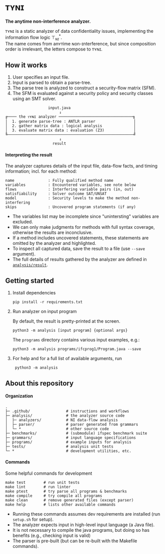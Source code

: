# ᴛʏɴɪ

__The anytime non-interference analyzer.__

ᴛʏɴɪ is a static analyzer of data confidentiality issues, implementing the information flow logic $\top^{\ast}_{ɴɪ}$.  
The name comes from anʏᴛime ɴon-ɪnterference, but since composition order is irrelevant, the letters compose to ᴛʏɴɪ. 

## How it works

1. User specifies an input file.
2. Input is parsed to obtain a parse-tree.
3. The parse tree is analyzed to construct a security-flow matrix (SFM).
4. The SFM is evaluated against a security policy and security classes using an SMT solver.

```
                   input.java
                        ↓
╔──── the ᴛʏɴɪ analyzer ─────────────────────────────────╗
│  1. generate parse-tree : ANTLR parser                 │
│  2. gather matrix data : logical analysis              │
│  3. evaluate matrix data : evaluation (Z3)             │
╚────────────────────────────────────────────────────────╝
                        ↓
                     result  
```

#### Interpreting the result

The analyzer captures details of the input file, data-flow facts, and timing information; incl. for each method:

    name               : Fully qualified method name
    variables          : Encountered variables, see note below               
    flows              : Interfering variable pairs (in, out)    
    satisfiability     : Solver outcome SAT/UNSAT                 
    model              : Security levels to make the method non-interfering
    skips              : Uncovered program statements (if any) 

* The variables list may be incomplete since "unintersting" variables are excluded.
* We can only make judgments for methods with full syntax coverage, otherwise the results are inconclusive.
* If a method includes uncovered statements, these statements are omitted by the analyzer and highlighted.
* To inspect all captured data, save the result to a file (use `--save` argument). 
* The full details of results gathered by the analyzer are defined in [`analysis/result`](analysis/result.py). 


## Getting started


1. Install dependencies

       pip install -r requirements.txt

2. Run analyzer on input program

   By default, the result is pretty-printed at the screen.

       python3 -m analysis [input program] {optional args}

   The `programs` directory contains various input examples, e.g.:

       python3 -m analysis programs/ifcprog1/Program.java --save

3. For help and for a full list of available arguments, run

        python3 -m analysis


## About this repository 

#### Organization

    .
    ├─ .github/                # instructions and workflows      
    ├─ analysis/               # the analyzer source code
    │  ├─ analyzers/           # NI data-flow analysis
    │  ├─ parser/              # parser generated from grammars
    │  └─ *                    # other source code
    ├─ benchmarks/             # (submodule) ifspec benchmark suite
    ├─ grammars/               # input language specifications
    ├─ programs/               # example inputs for analysis
    ├─ tests/                  # analysis unit tests
    └─ *                       # development utilities, etc.


#### Commands

Some helpful commands for development

    make test        # run unit tests
    make lint        # run linter
    make ptest       # try parse all programs & benchmarks
    make compile     # try compile all programs
    make clean       # remove generated files (except parser)
    make help        # lists other available commands

* Running these commands assumes dev requirements are installed (run `setup.sh` for setup).
* The analyzer expects input in high-level input language (a Java file).
* It is not necessary to compile the java programs, but doing so has benefits (e.g., checking input is valid)
* The parser is pre-built (but can be re-built with the Makefile commands).
